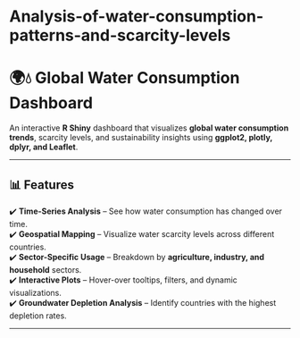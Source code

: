 # Analysis-of-water-consumption-patterns-and-scarcity-levels
# 🌍💧 Global Water Consumption Dashboard

An interactive **R Shiny** dashboard that visualizes **global water consumption trends**, scarcity levels, and sustainability insights using **ggplot2, plotly, dplyr, and Leaflet**.

---

## 📊 Features
✔️ **Time-Series Analysis** – See how water consumption has changed over time.  
✔️ **Geospatial Mapping** – Visualize water scarcity levels across different countries.  
✔️ **Sector-Specific Usage** – Breakdown by **agriculture, industry, and household** sectors.  
✔️ **Interactive Plots** – Hover-over tooltips, filters, and dynamic visualizations.  
✔️ **Groundwater Depletion Analysis** – Identify countries with the highest depletion rates.  

---
